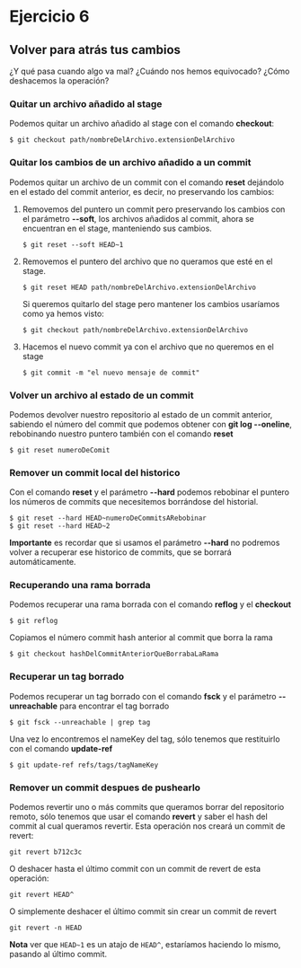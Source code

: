 # Ejercicio 6

## Volver para atrás tus cambios

¿Y qué pasa cuando algo va mal? ¿Cuándo nos hemos equivocado? ¿Cómo deshacemos la operación?

### Quitar un archivo añadido al stage

Podemos quitar un archivo añadido al stage con el comando **checkout**:

```
$ git checkout path/nombreDelArchivo.extensionDelArchivo
```

### Quitar los cambios de un archivo añadido a un commit

Podemos quitar un archivo de un commit con el comando **reset** dejándolo en el estado del commit anterior, es decir, no preservando los cambios:

1. Removemos del puntero un commit pero preservando los cambios con el parámetro **--soft**, los archivos añadidos al commit, ahora se encuentran en el stage, manteniendo sus cambios.

	```
	$ git reset --soft HEAD~1
	```

2. Removemos el puntero del archivo que no queramos que esté en el stage.

	```
	$ git reset HEAD path/nombreDelArchivo.extensionDelArchivo
	```
	Si queremos quitarlo del stage pero mantener los cambios usaríamos como ya hemos visto:

	```
	$ git checkout path/nombreDelArchivo.extensionDelArchivo
	```

3. Hacemos el nuevo commit ya con el archivo que no queremos en el stage

	```
	$ git commit -m "el nuevo mensaje de commit"
	```

### Volver un archivo al estado de un commit

Podemos devolver nuestro repositorio al estado de un commit anterior, sabiendo el número del commit que podemos obtener con **git log --oneline**, rebobinando nuestro puntero también con el comando **reset**

```
$ git reset numeroDeComit
```

### Remover un commit local del historico

Con el comando **reset** y el parámetro **--hard** podemos rebobinar el puntero los números de commits que necesitemos borrándose del historial.

```
$ git reset --hard HEAD~numeroDeCommitsARebobinar
$ git reset --hard HEAD~2
```
**Importante** es recordar que si usamos el parámetro **--hard** no podremos volver a recuperar ese historico de commits, que se borrará automáticamente.

### Recuperando una rama borrada

Podemos recuperar una rama borrada con el comando **reflog** y el **checkout**

```
$ git reflog
```

Copiamos el número commit hash anterior al commit que borra la rama

```
$ git checkout hashDelCommitAnteriorQueBorrabaLaRama
```

### Recuperar un tag borrado

Podemos recuperar un tag borrado con el comando **fsck** y el parámetro **--unreachable** para encontrar el tag borrado

```
$ git fsck --unreachable | grep tag
```

Una vez lo encontremos el nameKey del tag, sólo tenemos que restituirlo con el comando **update-ref**

```
$ git update-ref refs/tags/tagNameKey
```

### Remover un commit despues de pushearlo

Podemos revertir uno o más commits que queramos borrar del repositorio remoto, sólo tenemos que usar el comando **revert** y saber el hash del commit al cual queramos revertir. Esta operación nos creará un commit de revert:

```
git revert b712c3c
```
O deshacer hasta el último commit con un commit de revert de esta operación:

```
git revert HEAD^
```

O simplemente deshacer el último commit sin crear un commit de revert

```
git revert -n HEAD
```
**Nota** ver que `HEAD~1` es un atajo de `HEAD^`, estaríamos haciendo lo mismo, pasando al último commit.
